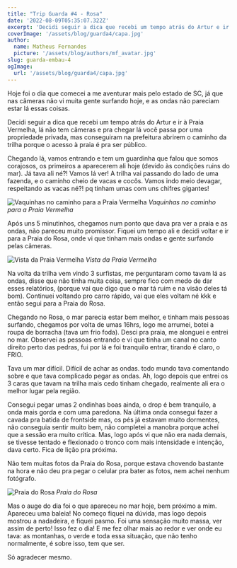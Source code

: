 ```yaml
---
title: "Trip Guarda #4 - Rosa"
date: '2022-08-09T05:35:07.322Z'
excerpt: 'Decidi seguir a dica que recebi um tempo atrás do Artur e ir à Praia Vermelha'
coverImage: '/assets/blog/guarda4/capa.jpg'
author:
  name: Matheus Fernandes
  picture: '/assets/blog/authors/mf_avatar.jpg'
slug: guarda-embau-4
ogImage:
  url: '/assets/blog/guarda4/capa.jpg'
---
```


Hoje foi o dia que comecei a me aventurar mais pelo estado de SC, já que nas câmeras não vi muita gente surfando hoje, e as ondas não pareciam estar lá essas coisas.

Decidi seguir a dica que recebi um tempo atrás do Artur e ir à Praia Vermelha, lá não tem câmeras e pra chegar lá você passa por uma propriedade privada, mas conseguiram na prefeitura abrirem o caminho da trilha porque o acesso à praia é pra ser público.

Chegando lá, vamos entrando e tem um guardinha que falou que somos corajosos, os primeiros a aparecerem ali hoje (devido às condições ruins do mar). Já tava ali né?! Vamos lá ver! A trilha vai passando do lado de uma fazenda, e o caminho cheio de vacas e cocôs. Vamos indo meio devagar, respeitando as vacas né?! pq tinham umas com uns chifres gigantes!

![Vaquinhas no caminho para a Praia Vermelha](/assets/blog/guarda4/vaquinhas.jpg)
*Vaquinhas no caminho para a Praia Vermelha*

Após uns 5 minutinhos, chegamos num ponto que dava pra ver a praia e as ondas, não pareceu muito promissor. Fiquei um tempo ali e decidi voltar e ir para a Praia do Rosa, onde vi que tinham mais ondas e gente surfando pelas câmeras.

![Vista da Praia Vermelha](/assets/blog/guarda4/vermelha.jpg)
*Vista da Praia Vermelha*

Na volta da trilha vem vindo 3 surfistas, me perguntaram como tavam lá as ondas, disse que não tinha muita coisa, sempre fico com medo de dar esses relatórios, (porque vai que digo que o mar tá ruim e na visão deles tá bom). Continuei voltando pro carro rápido, vai que eles voltam né kkk e então segui para a Praia do Rosa.

Chegando no Rosa, o mar parecia estar bem melhor, e tinham mais pessoas surfando, chegamos por volta de umas 16hrs, logo me arrumei, botei a roupa de borracha (tava um frio foda). Desci pra praia, me alonguei e entrei no mar. Observei as pessoas entrando e vi que tinha um canal no canto direito perto das pedras, fui por lá e foi tranquilo entrar, tirando é claro, o FRIO.

Tava um mar difícil. Difícil de achar as ondas. todo mundo tava comentando sobre e que tava complicado pegar as ondas. Ah, logo depois que entrei os 3 caras que tavam na trilha mais cedo tinham chegado, realmente ali era o melhor lugar pela região.

Consegui pegar umas 2 ondinhas boas ainda, o drop é bem tranquilo, a onda mais gorda e com uma paredona. Na última onda consegui fazer a cavada pra batida de frontside mas, os pés já estavam muito dormentes, não conseguia sentir muito bem,  não completei a manobra porque achei que a sessão era muito crítica. Mas, logo após vi que não era nada demais, se tivesse tentado e flexionado o tronco com mais intensidade e intenção, dava certo. Fica de lição pra próxima.

Não tem muitas fotos da Praia do Rosa, porque estava chovendo bastante na hora e não deu pra pegar o celular pra bater as fotos, nem achei nenhum fotógrafo.

![Praia do Rosa](/assets/blog/guarda4/rosa.jpg)
*Praia do Rosa*

Mas o auge do dia foi o que apareceu no mar hoje, bem próximo a mim. Apareceu uma baleia! No começo fiquei na dúvida, mas logo depois mostrou a nadadeira, e fiquei pasmo. Foi uma sensação muito massa, ver assim de perto! Isso fez o dia! E me fez olhar mais ao redor e ver onde eu tava: as montanhas, o verde e toda essa situação, que não tenho normalmente, é sobre isso, tem que ser.

Só agradecer mesmo.